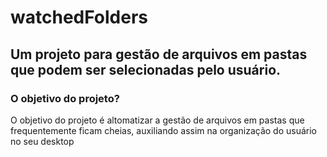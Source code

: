 # watchedFolders

Um projeto para gestão de arquivos em pastas que podem ser selecionadas pelo usuário.
---

### O objetivo do projeto?
O objetivo do projeto é altomatizar a gestão de arquivos em pastas que frequentemente ficam cheias, auxiliando assim na organização do usuário no seu desktop 